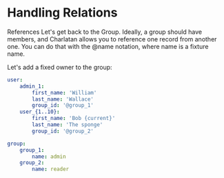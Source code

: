 # Handling Relations

References
Let's get back to the Group. Ideally, a group should have members, and Charlatan allows you to reference one record from another one. You can do that with the @name notation, where name is a fixture name.

Let's add a fixed owner to the group:

```yaml
user:
    admin_1:
        first_name: 'William'
        last_name: 'Wallace'
        group_id: '@group_1'
    user_{1..10}:
        first_name: 'Bob {current}'
        last_name: 'The sponge'
        group_id: '@group_2'

group:
    group_1:
        name: admin
    group_2:
        name: reader
```